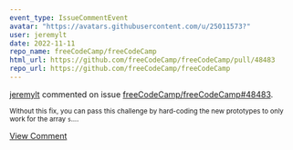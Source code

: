 ```yaml
---
event_type: IssueCommentEvent
avatar: "https://avatars.githubusercontent.com/u/25011573?"
user: jeremylt
date: 2022-11-11
repo_name: freeCodeCamp/freeCodeCamp
html_url: https://github.com/freeCodeCamp/freeCodeCamp/pull/48483
repo_url: https://github.com/freeCodeCamp/freeCodeCamp
---
```


<a href='https://github.com/jeremylt' target='_blank'>jeremylt</a> commented on issue <a href='https://github.com/freeCodeCamp/freeCodeCamp/pull/48483' target='_blank'>freeCodeCamp/freeCodeCamp#48483</a>.

<small>Without this fix, you can pass this challenge by hard-coding the new prototypes to only work for the array `s`....</small>

<a href='https://github.com/freeCodeCamp/freeCodeCamp/pull/48483' target='_blank'>View Comment</a>